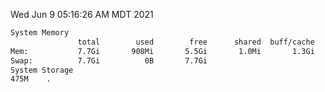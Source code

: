 Wed Jun  9 05:16:26 AM MDT 2021
```bash
System Memory
               total        used        free      shared  buff/cache   available
Mem:           7.7Gi       908Mi       5.5Gi       1.0Mi       1.3Gi       6.5Gi
Swap:          7.7Gi          0B       7.7Gi
System Storage
475M	.
```
```bash
